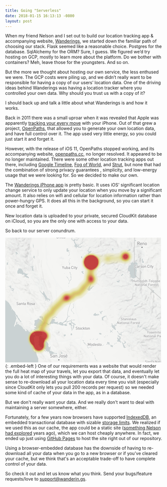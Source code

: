 ```yaml
--- 
title: Going "Serverless"
date: 2018-01-15 16:13:13 -0800
layout: post
---
```

When my friend Nelson and I set out to build our location tracking app & accompanying website, [Wanderings](https://wanderin.gs), we started down the familiar path of choosing our stack. Flask seemed like a reasonable choice. Postgres for the database. SqlAlchemy for the ORM? Sure, I guess. We figured we’d try hosting on GCP, mostly to learn more about the platform. Do we bother with containers? Meh, leave those for the youngsters. And so on.

But the more we thought about hosting our own service, the less enthused we were. The GCP costs were piling up, and we didn’t really want to be responsible for having a copy of our users’ location data. One of the driving ideas behind Wanderings was having a location tracker where you controlled your own data. Why should you trust us with a copy of it?

I should back up and talk a little about what Wanderings is and how it works.

Back in 2011 there was a small uproar when it was revealed that Apple was apparently [tracking your every move](https://arstechnica.com/gadgets/2011/04/how-apple-tracks-your-location-without-your-consent-and-why-it-matters/) with your iPhone. Out of that grew a project, [OpenPaths](http://nytlabs.com/projects/openpaths.html), that allowed you to generate your own location data, and have full control over it. The app used very little energy, so you could just start it and forget it.

However, with the release of iOS 11, OpenPaths stopped working, and its accompanying website, [openpaths.cc](https://openpaths.cc), no longer resolved. It appeared to be no longer maintained. There were some other location tracking apps out there, including [Google Timeline](https://www.google.com/maps/timeline), [Fog of World](https://fogofworld.com/en/), and [Strut](http://strutapp.com/), but none that had the combination of strong privacy guarantees , simplicity, and low-energy usage that we were looking for. So we decided to make our own.

The [Wanderings iPhone app](https://itunes.apple.com/us/app/wanderings-travel-tracking/id1292503352?ls=1&mt=8) is pretty basic. It uses iOS' significant location change service to only update your location when you move by a significant amount. It also relies on wifi and cellular for location information rather than power-hungry GPS. It does all this in the background, so you can start it once and forget it.

New location data is uploaded to your private, secured CloudKit database on iCloud, so you are the only one with access to your data.

So back to our server conundrum.

![Wanderings Screenshot](/public/images/wanderings-screenshot.png){: .embed-left }
One of our requirements was a website that would render the full heat map of your travels, let you export that data, and eventually let you do a lot of interesting things with your data. Of course, it doesn't make sense to re-download all your location data every time you visit (especially since CloudKit only lets you pull 200 records per request) so we needed some kind of cache of your data in the app, as in a database.

But we don't really want your data. And we really don't want to deal with maintaining a server somewhere, either.

Fortunately, for a few years now browsers have supported [IndexedDB](https://developer.mozilla.org/en-US/docs/Web/API/IndexedDB_API/Basic_Concepts_Behind_IndexedDB), an embedded transactional database with sizable [storage limits](https://developer.mozilla.org/en-US/docs/Web/API/IndexedDB_API/Browser_storage_limits_and_eviction_criteria#Storage_limits). We realized if we used this as our cache, the app could be a static site ([something Nelson had explored](http://www.somebits.com/weblog/tech/good/webapps-with-json.html) years ago), which we can host cheaply anywhere. In fact, we ended up just using [GitHub Pages](https://pages.github.com/) to host the site right out of our repository.

Using a browser-embedded database has the downside of having to re-download all your data when you go to a new browser or if you've cleared your cache, but we think that's an acceptable trade-off to have complete control of your data.

So check it out and let us know what you think. Send your bugs/feature requests/love to <support@wanderin.gs>.